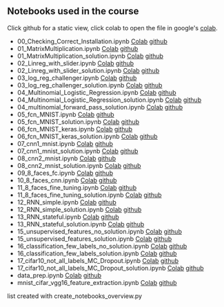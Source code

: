 ## Notebooks used in the course

Click github for a static view, click colab to open the file in google's [colab](co.md).

* 00_Checking_Correct_Installation.ipynb [Colab](https://colab.research.google.com/github/tensorchiefs/dl_course_2018/blob/master/notebooks/00_Checking_Correct_Installation.ipynb) [github](https://github.com/tensorchiefs/dl_course_2018/blob/master/notebooks/00_Checking_Correct_Installation.ipynb)
* 01_MatrixMultiplication.ipynb [Colab](https://colab.research.google.com/github/tensorchiefs/dl_course_2018/blob/master/notebooks/01_MatrixMultiplication_colab_version.ipynb) [github](https://github.com/tensorchiefs/dl_course_2018/blob/master/notebooks/01_MatrixMultiplication.ipynb)
* 01_MatrixMultiplication_solution.ipynb [Colab](https://colab.research.google.com/github/tensorchiefs/dl_course_2018/blob/master/notebooks/https://github.com/tensorchiefs/dl_course_2018/blob/master/notebooks/01_MatrixMultiplication_solution_colab_version.ipynb) [github](https://github.com/tensorchiefs/dl_course_2018/blob/master/notebooks/01_MatrixMultiplication_solution.ipynb)
* 02_Linreg_with_slider.ipynb [Colab](https://colab.research.google.com/github/tensorchiefs/dl_course_2018/blob/master/notebooks/02_Linreg_with_slider.ipynb) [github](https://github.com/tensorchiefs/dl_course_2018/blob/master/notebooks/02_Linreg_with_slider.ipynb)
* 02_Linreg_with_slider_solution.ipynb [Colab](https://colab.research.google.com/github/tensorchiefs/dl_course_2018/blob/master/notebooks/02_Linreg_with_slider_solution.ipynb) [github](https://github.com/tensorchiefs/dl_course_2018/blob/master/notebooks/02_Linreg_with_slider_solution.ipynb)
* 03_log_reg_challenger.ipynb [Colab](https://colab.research.google.com/github/tensorchiefs/dl_course_2018/blob/master/notebooks/03_log_reg_challenger.ipynb) [github](https://github.com/tensorchiefs/dl_course_2018/blob/master/notebooks/03_log_reg_challenger.ipynb)
* 03_log_reg_challenger_solution.ipynb [Colab](https://colab.research.google.com/github/tensorchiefs/dl_course_2018/blob/master/notebooks/03_log_reg_challenger_solution.ipynb) [github](https://github.com/tensorchiefs/dl_course_2018/blob/master/notebooks/03_log_reg_challenger_solution.ipynb)
* 04_Multinomial_Logistic_Regression.ipynb [Colab](https://colab.research.google.com/github/tensorchiefs/dl_course_2018/blob/master/notebooks/04_Multinomial_Logistic_Regression.ipynb) [github](https://github.com/tensorchiefs/dl_course_2018/blob/master/notebooks/04_Multinomial_Logistic_Regression.ipynb)
* 04_Multinomial_Logistic_Regression_solution.ipynb [Colab](https://colab.research.google.com/github/tensorchiefs/dl_course_2018/blob/master/notebooks/04_Multinomial_Logistic_Regression_solution.ipynb) [github](https://github.com/tensorchiefs/dl_course_2018/blob/master/notebooks/04_Multinomial_Logistic_Regression_solution.ipynb)
* 04_multinomial_forward_pass_solution.ipynb [Colab](https://colab.research.google.com/github/tensorchiefs/dl_course_2018/blob/master/notebooks/04_multinomial_forward_pass_solution.ipynb) [github](https://github.com/tensorchiefs/dl_course_2018/blob/master/notebooks/04_multinomial_forward_pass_solution.ipynb)
* 05_fcn_MNIST.ipynb [Colab](https://colab.research.google.com/github/tensorchiefs/dl_course_2018/blob/master/notebooks/05_fcn_MNIST.ipynb) [github](https://github.com/tensorchiefs/dl_course_2018/blob/master/notebooks/05_fcn_MNIST.ipynb)
* 05_fcn_MNIST_solution.ipynb [Colab](https://colab.research.google.com/github/tensorchiefs/dl_course_2018/blob/master/notebooks/05_fcn_MNIST_solution.ipynb) [github](https://github.com/tensorchiefs/dl_course_2018/blob/master/notebooks/05_fcn_MNIST_solution.ipynb)
* 06_fcn_MNIST_keras.ipynb [Colab](https://colab.research.google.com/github/tensorchiefs/dl_course_2018/blob/master/notebooks/06_fcn_MNIST_keras.ipynb) [github](https://github.com/tensorchiefs/dl_course_2018/blob/master/notebooks/06_fcn_MNIST_keras.ipynb)
* 06_fcn_MNIST_keras_solution.ipynb [Colab](https://colab.research.google.com/github/tensorchiefs/dl_course_2018/blob/master/notebooks/06_fcn_MNIST_keras_solution.ipynb) [github](https://github.com/tensorchiefs/dl_course_2018/blob/master/notebooks/06_fcn_MNIST_keras_solution.ipynb)
* 07_cnn1_mnist.ipynb [Colab](https://colab.research.google.com/github/tensorchiefs/dl_course_2018/blob/master/notebooks/07_cnn1_mnist.ipynb) [github](https://github.com/tensorchiefs/dl_course_2018/blob/master/notebooks/07_cnn1_mnist.ipynb)
* 07_cnn1_mnist_solution.ipynb [Colab](https://colab.research.google.com/github/tensorchiefs/dl_course_2018/blob/master/notebooks/07_cnn1_mnist_solution.ipynb) [github](https://github.com/tensorchiefs/dl_course_2018/blob/master/notebooks/07_cnn1_mnist_solution.ipynb)
* 08_cnn2_mnist.ipynb [Colab](https://colab.research.google.com/github/tensorchiefs/dl_course_2018/blob/master/notebooks/08_cnn2_mnist.ipynb) [github](https://github.com/tensorchiefs/dl_course_2018/blob/master/notebooks/08_cnn2_mnist.ipynb)
* 08_cnn2_mnist_solution.ipynb [Colab](https://colab.research.google.com/github/tensorchiefs/dl_course_2018/blob/master/notebooks/08_cnn2_mnist_solution.ipynb) [github](https://github.com/tensorchiefs/dl_course_2018/blob/master/notebooks/08_cnn2_mnist_solution.ipynb)
* 09_8_faces_fc.ipynb [Colab](https://colab.research.google.com/github/tensorchiefs/dl_course_2018/blob/master/notebooks/09_8_faces_fc.ipynb) [github](https://github.com/tensorchiefs/dl_course_2018/blob/master/notebooks/09_8_faces_fc.ipynb)
* 10_8_faces_cnn.ipynb [Colab](https://colab.research.google.com/github/tensorchiefs/dl_course_2018/blob/master/notebooks/10_8_faces_cnn.ipynb) [github](https://github.com/tensorchiefs/dl_course_2018/blob/master/notebooks/10_8_faces_cnn.ipynb)
* 11_8_faces_fine_tuning.ipynb [Colab](https://colab.research.google.com/github/tensorchiefs/dl_course_2018/blob/master/notebooks/11_8_faces_fine_tuning.ipynb) [github](https://github.com/tensorchiefs/dl_course_2018/blob/master/notebooks/11_8_faces_fine_tuning.ipynb)
* 11_8_faces_fine_tuning_solution.ipynb [Colab](https://colab.research.google.com/github/tensorchiefs/dl_course_2018/blob/master/notebooks/11_8_faces_fine_tuning_solution.ipynb) [github](https://github.com/tensorchiefs/dl_course_2018/blob/master/notebooks/11_8_faces_fine_tuning_solution.ipynb)
* 12_RNN_simple.ipynb [Colab](https://colab.research.google.com/github/tensorchiefs/dl_course_2018/blob/master/notebooks/12_RNN_simple.ipynb) [github](https://github.com/tensorchiefs/dl_course_2018/blob/master/notebooks/12_RNN_simple.ipynb)
* 12_RNN_simple_solution.ipynb [Colab](https://colab.research.google.com/github/tensorchiefs/dl_course_2018/blob/master/notebooks/12_RNN_simple_solution.ipynb) [github](https://github.com/tensorchiefs/dl_course_2018/blob/master/notebooks/12_RNN_simple_solution.ipynb)
* 13_RNN_stateful.ipynb [Colab](https://colab.research.google.com/github/tensorchiefs/dl_course_2018/blob/master/notebooks/13_RNN_stateful.ipynb) [github](https://github.com/tensorchiefs/dl_course_2018/blob/master/notebooks/13_RNN_stateful.ipynb)
* 13_RNN_stateful_solution.ipynb [Colab](https://colab.research.google.com/github/tensorchiefs/dl_course_2018/blob/master/notebooks/13_RNN_stateful_solution.ipynb) [github](https://github.com/tensorchiefs/dl_course_2018/blob/master/notebooks/13_RNN_stateful_solution.ipynb)
* 15_unsupervised_features_no_solution.ipynb [Colab](https://colab.research.google.com/github/tensorchiefs/dl_course_2018/blob/master/notebooks/15_unsupervised_features_no_solution.ipynb) [github](https://github.com/tensorchiefs/dl_course_2018/blob/master/notebooks/15_unsupervised_features_no_solution.ipynb)
* 15_unsupervised_features_solution.ipynb [Colab](https://colab.research.google.com/github/tensorchiefs/dl_course_2018/blob/master/notebooks/15_unsupervised_features_solution.ipynb) [github](https://github.com/tensorchiefs/dl_course_2018/blob/master/notebooks/15_unsupervised_features_solution.ipynb)
* 16_classification_few_labels_no_solution.ipynb [Colab](https://colab.research.google.com/github/tensorchiefs/dl_course_2018/blob/master/notebooks/16_classification_few_labels_no_solution.ipynb) [github](https://github.com/tensorchiefs/dl_course_2018/blob/master/notebooks/16_classification_few_labels_no_solution.ipynb)
* 16_classification_few_labels_solution.ipynb [Colab](https://colab.research.google.com/github/tensorchiefs/dl_course_2018/blob/master/notebooks/16_classification_few_labels_solution.ipynb) [github](https://github.com/tensorchiefs/dl_course_2018/blob/master/notebooks/16_classification_few_labels_solution.ipynb)
* 17_cifar10_not_all_labels_MC_Dropout.ipynb [Colab](https://colab.research.google.com/github/tensorchiefs/dl_course_2018/blob/master/notebooks/17_cifar10_not_all_labels_MC_Dropout.ipynb) [github](https://github.com/tensorchiefs/dl_course_2018/blob/master/notebooks/17_cifar10_not_all_labels_MC_Dropout.ipynb)
* 17_cifar10_not_all_labels_MC_Dropout_solution.ipynb [Colab](https://colab.research.google.com/github/tensorchiefs/dl_course_2018/blob/master/notebooks/17_cifar10_not_all_labels_MC_Dropout_solution.ipynb) [github](https://github.com/tensorchiefs/dl_course_2018/blob/master/notebooks/17_cifar10_not_all_labels_MC_Dropout_solution.ipynb)
* data_prep.ipynb [Colab](https://colab.research.google.com/github/tensorchiefs/dl_course_2018/blob/master/notebooks/data_prep.ipynb) [github](https://github.com/tensorchiefs/dl_course_2018/blob/master/notebooks/data_prep.ipynb)
* mnist_cifar_vgg16_feature_extraction.ipynb [Colab](https://colab.research.google.com/github/tensorchiefs/dl_course_2018/blob/master/notebooks/mnist_cifar_vgg16_feature_extraction.ipynb) [github](https://github.com/tensorchiefs/dl_course_2018/blob/master/notebooks/mnist_cifar_vgg16_feature_extraction.ipynb)

 list created with create_notebooks_overview.py
